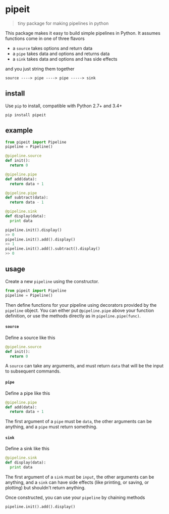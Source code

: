# pipeit

> tiny package for making pipelines in python

This package makes it easy to build simple pipelines in Python. It assumes functions come in one of three flavors
- a `source` takes options and return data
- a `pipe` takes data and options and returns data
- a `sink` takes data and options and has side effects

and you just string them together
```
source ----> pipe ----> pipe -----> sink
```

## install

Use `pip` to install, compatible with Python 2.7+ and 3.4+

```
pip install pipeit
```

## example

```python
from pipeit import Pipeline
pipeline = Pipeline()

@pipeline.source
def init():
  return 0

@pipeline.pipe
def add(data):
  return data + 1

@pipeline.pipe
def subtract(data):
  return data - 1

@pipeline.sink
def display(data):
  print data

pipeline.init().display()
>> 0
pipeline.init().add().display()
>> 1
pipeline.init().add().subtract().display()
>> 0
```

## usage

Create a new `pipeline` using the constructor.

```python
from pipeit import Pipeline
pipeline = Pipeline()
```

Then define functions for your pipeline using decorators provided by the `pipeline` object. You can either put `@pipeline.pipe` above your function definition, or use the methods directly as in `pipeline.pipe(func)`.

#### `source`

Define a source like this

```python
@pipeline.source
def init():
  return 0
```
A `source` can take any arguments, and must return `data` that will be the input to subsequent commands.

#### `pipe`

Define a pipe like this

```python
@pipeline.pipe
def add(data):
  return data + 1
```
The first argument of a `pipe` must be `data`, the other arguments can be anything, and a `pipe` must return something.

#### `sink`

Define a sink like this

```python
@pipeline.sink
def display(data):
  print data
```
The first argument of a `sink` must be `input`, the other arguments can be anything, and a `sink` can have side effects (like printing, or saving, or plotting) but shouldn't return anything.

Once constructed, you can use your `pipeline` by chaining methods

```python
pipeline.init().add().display()
```
